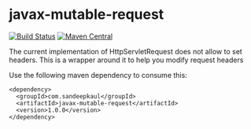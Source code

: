 # javax-mutable-request

[![Build Status](https://travis-ci.org/sandeepkaul/javax-mutable-request.svg?branch=master)](https://travis-ci.org/sandeepkaul/javax-mutable-request)
[![Maven Central](https://maven-badges.herokuapp.com/maven-central/com.sandeepkaul/javax-mutable-request/badge.png)](http://search.maven.org/#search%7Cga%7C1%7Cg%3A%22com.sandeepkaul%22)

The current implementation of HttpServletRequest does not allow to set headers. This is a wrapper around it to help you modify request headers

Use the following maven dependency to consume this:

```
<dependency>
  <groupId>com.sandeepkaul</groupId>
  <artifactId>javax-mutable-request</artifactId>
  <version>1.0.0</version>
</dependency>
```
